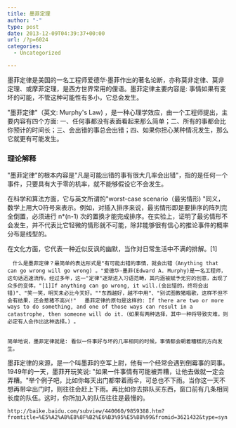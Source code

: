 ```yaml
---
title: 墨菲定理
author: "-"
type: post
date: 2013-12-09T04:39:37+00:00
url: /?p=6024
categories:
  - Uncategorized

---
```

墨菲定律是美国的一名工程师爱德华·墨菲作出的著名论断，亦称莫非定律、莫非定理、或摩菲定理，是西方世界常用的俚语。墨菲定律主要内容是: 事情如果有变坏的可能，不管这种可能性有多小，它总会发生。

  "墨菲定律"（英文: Murphy's Law) ，是一种心理学效应，由一个工程师提出，主要内容有四个方面: 一、任何事都没有表面看起来那么简单；二、所有的事都会比你预计的时间长；三、会出错的事总会出错；四、如果你担心某种情况发生，那么它就更有可能发生。

### 理论解释

  "墨菲定律"的根本内容是"凡是可能出错的事有很大几率会出错"，指的是任何一个事件，只要具有大于零的机率，就不能够假设它不会发生。


  在科学和算法方面，它与英文所谓的"worst-case scenario（最劣情形) "同义，数学上用大O符号来表示。例如，对插入排序来说，最劣情形即是要排序的阵列完全倒置，必须进行 n*(n-1) 次的置换才能完成排序。在实验上，证明了最劣情形不会发生，并不代表比它轻微的情形就不可能，除非能够很有信心的推论事件的概率分布是线型的。


  在文化方面，它代表一种近似反讽的幽默，当作对日常生活中不满的排解。[1] 
  
    　什么是墨菲定律？最简单的表达形式是"有可能出错的事情，就会出错（Anything that can go wrong will go wrong) 。"爱德华·墨菲(Edward A. Murphy)是一名工程师，这句话迅速流传。经过多年，这一"定律"逐渐进入习语范畴，其内涵被赋予无穷的创意，出现了众多的变体，"[1]If anything can go wrong, it will.(会出错的，终将会出错)"、"笑一笑，明天未必比今天好。""东西越好，越不中用"、"别试图教猪唱歌，这样不但不会有结果，还会惹猪不高兴!" 　墨菲定律的原句是这样的: If there are two or more ways to do something, and one of those ways can result in a catastrophe, then someone will do it.（如果有两种选择，其中一种将导致灾难，则必定有人会作出这种选择。) 。
  
  
    简单地说，墨菲定律就是: 看似一件事好与坏的几率相同的时候，事情都会朝着糟糕的方向发生。
 墨菲定律的来源，是一个叫墨菲的空军上尉，他有一个经常会遇到倒霉事的同事。1949年的一天，墨菲开玩笑说: "如果一件事情有可能被弄糟，让他去做就一定会弄糟。"举个例子吧，比如你每天出门都带着雨伞，可总也不下雨。当你这一天不想再带伞出门时，则往往会赶上下雨。再比如你去排队买东西，窗口前有几条相同长度的队伍。这时，你所加入的队伍往往是最慢的。
  
  
    http://baike.baidu.com/subview/440060/9859388.htm?fromtitle=%E5%A2%A8%E8%8F%B2%E6%B3%95%E5%88%99&fromid=3621432&type=syn
  
